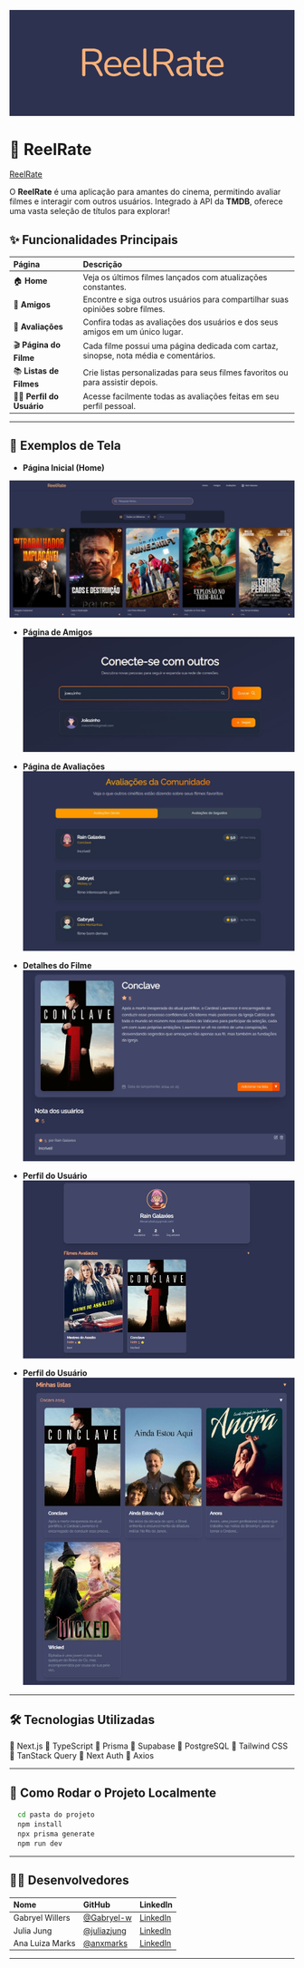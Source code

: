 ![logo](media/logo.png)

# 🎥 ReelRate
[ReelRate](https://reel-rate.vercel.app/)

O **ReelRate** é uma aplicação para amantes do cinema, permitindo avaliar filmes e interagir com outros usuários. Integrado à API da **TMDB**, oferece uma vasta seleção de títulos para explorar!

## ✨ Funcionalidades Principais
| Página | Descrição |
|:------|:---------|
| 🏠 **Home** | Veja os últimos filmes lançados com atualizações constantes. |
| 👥 **Amigos** | Encontre e siga outros usuários para compartilhar suas opiniões sobre filmes. |
| 📝 **Avaliações** | Confira todas as avaliações dos usuários e dos seus amigos em um único lugar. |
| 🎬 **Página do Filme** | Cada filme possui uma página dedicada com cartaz, sinopse, nota média e comentários. |
| 📚 **Listas de Filmes** | Crie listas personalizadas para seus filmes favoritos ou para assistir depois. |
| 🙋‍♂️ **Perfil do Usuário** | Acesse facilmente todas as avaliações feitas em seu perfil pessoal. |

---

## 📸 Exemplos de Tela

- **Página Inicial (Home)**  
<img src="./media/home.jpg" width="600px" />

- **Página de Amigos**  
![Friends Screenshot](media/friends.jpg)

- **Página de Avaliações**  
![Reviews Screenshot](media/avaliacoes.jpg)

- **Detalhes do Filme**  
![Movie Details Screenshot](media/ficha_filme.jpg)

- **Perfil do Usuário**  
![Profile Screenshot](media/perfil.jpg)

- **Perfil do Usuário**  
![Movie Lists](media/listas.jpg)

---

## 🛠️ Tecnologias Utilizadas

🔵 Next.js
🔵 TypeScript
🔵 Prisma
🔵 Supabase
🔵 PostgreSQL
🔵 Tailwind CSS
🔵 TanStack Query
🔵 Next Auth
🔵 Axios

---

## 🚀 Como Rodar o Projeto Localmente

```bash
  cd pasta do projeto
  npm install
  npx prisma generate
  npm run dev
```

---

## 👨‍💻 Desenvolvedores

| Nome | GitHub | LinkedIn |
|:----|:------|:---------|
| Gabryel Willers | [@Gabryel-w](https://github.com/Gabryel-w) | [LinkedIn](https://www.linkedin.com/in/gabryel-willers-124426238/) |
| Julia Jung | [@juliazjung](https://github.com/juliazjung) | [LinkedIn](https://www.linkedin.com/in/juliazjung/) |
| Ana Luiza Marks | [@anxmarks](https://github.com/anxmarks) | [LinkedIn](https://www.linkedin.com/in/ana-luiza-marks-241252252/) |

---

